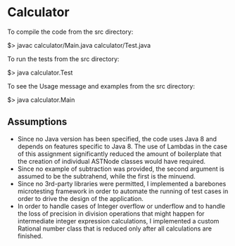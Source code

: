 Calculator
========================================================================

To compile the code from the src directory:

  $> javac calculator/Main.java calculator/Test.java
  
To run the tests from the src directory:

  $> java calculator.Test
  
To see the Usage message and examples from the src directory:

  $> java calculator.Main
  
Assumptions
------------------------------------------------------------------------

* Since no Java version has been specified, the code uses Java 8 and depends on features specific to Java 8. The use of Lambdas in the case of this assignment significantly reduced the amount of boilerplate that the creation of individual ASTNode classes would have required.
* Since no example of subtraction was provided, the second argument is assumed to be the subtrahend, while the first is the minuend.
* Since no 3rd-party libraries were permitted, I implemented a barebones microtesting framework in order to automate the running of test cases in order to drive the design of the application.
* In order to handle cases of Integer overflow or underflow and to handle the loss of precision in division operations that might happen for intermediate integer expression calculations, I implemented a custom Rational number class that is reduced only after all calculations are finished.
